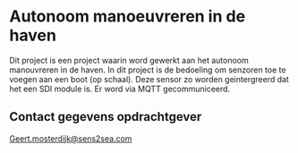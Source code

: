 # Autonoom manoeuvreren in de haven
Dit project is een project waarin word gewerkt aan het autonoom manouvreren in de haven. In dit project is de bedoeling om senzoren toe te voegen aan een boot (op schaal). Deze sensor zo worden geintergreerd dat het een SDI module is. Er word via MQTT gecommuniceerd.


## Contact gegevens opdrachtgever
Geert.mosterdijk@sens2sea.com 
